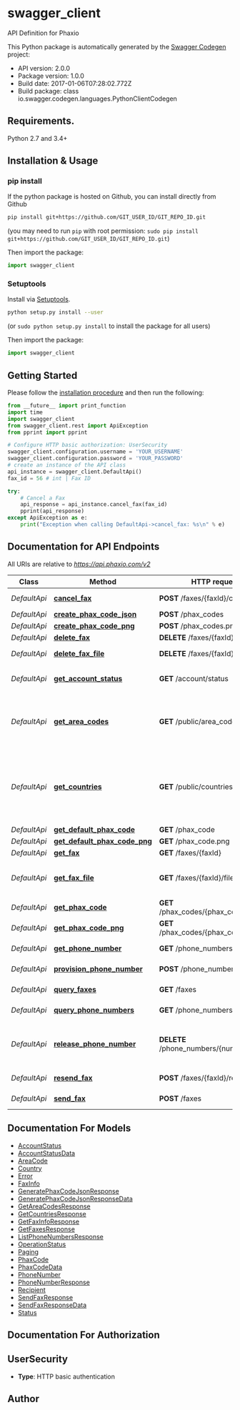 # swagger_client
API Definition for Phaxio

This Python package is automatically generated by the [Swagger Codegen](https://github.com/swagger-api/swagger-codegen) project:

- API version: 2.0.0
- Package version: 1.0.0
- Build date: 2017-01-06T07:28:02.772Z
- Build package: class io.swagger.codegen.languages.PythonClientCodegen

## Requirements.

Python 2.7 and 3.4+

## Installation & Usage
### pip install

If the python package is hosted on Github, you can install directly from Github

```sh
pip install git+https://github.com/GIT_USER_ID/GIT_REPO_ID.git
```
(you may need to run `pip` with root permission: `sudo pip install git+https://github.com/GIT_USER_ID/GIT_REPO_ID.git`)

Then import the package:
```python
import swagger_client 
```

### Setuptools

Install via [Setuptools](http://pypi.python.org/pypi/setuptools).

```sh
python setup.py install --user
```
(or `sudo python setup.py install` to install the package for all users)

Then import the package:
```python
import swagger_client
```

## Getting Started

Please follow the [installation procedure](#installation--usage) and then run the following:

```python
from __future__ import print_function
import time
import swagger_client
from swagger_client.rest import ApiException
from pprint import pprint

# Configure HTTP basic authorization: UserSecurity
swagger_client.configuration.username = 'YOUR_USERNAME'
swagger_client.configuration.password = 'YOUR_PASSWORD'
# create an instance of the API class
api_instance = swagger_client.DefaultApi()
fax_id = 56 # int | Fax ID

try:
    # Cancel a Fax
    api_response = api_instance.cancel_fax(fax_id)
    pprint(api_response)
except ApiException as e:
    print("Exception when calling DefaultApi->cancel_fax: %s\n" % e)

```

## Documentation for API Endpoints

All URIs are relative to *https://api.phaxio.com/v2*

Class | Method | HTTP request | Description
------------ | ------------- | ------------- | -------------
*DefaultApi* | [**cancel_fax**](docs/DefaultApi.md#cancel_fax) | **POST** /faxes/{faxId}/cancel | Cancel a Fax
*DefaultApi* | [**create_phax_code_json**](docs/DefaultApi.md#create_phax_code_json) | **POST** /phax_codes | 
*DefaultApi* | [**create_phax_code_png**](docs/DefaultApi.md#create_phax_code_png) | **POST** /phax_codes.png | 
*DefaultApi* | [**delete_fax**](docs/DefaultApi.md#delete_fax) | **DELETE** /faxes/{faxId} | Delete a fax
*DefaultApi* | [**delete_fax_file**](docs/DefaultApi.md#delete_fax_file) | **DELETE** /faxes/{faxId}/file | Delete a fax file
*DefaultApi* | [**get_account_status**](docs/DefaultApi.md#get_account_status) | **GET** /account/status | Get account status
*DefaultApi* | [**get_area_codes**](docs/DefaultApi.md#get_area_codes) | **GET** /public/area_codes | List area codes available for purchasing numbers
*DefaultApi* | [**get_countries**](docs/DefaultApi.md#get_countries) | **GET** /public/countries | Returns a list of supported countries for sending and receiving faxes
*DefaultApi* | [**get_default_phax_code**](docs/DefaultApi.md#get_default_phax_code) | **GET** /phax_code | 
*DefaultApi* | [**get_default_phax_code_png**](docs/DefaultApi.md#get_default_phax_code_png) | **GET** /phax_code.png | 
*DefaultApi* | [**get_fax**](docs/DefaultApi.md#get_fax) | **GET** /faxes/{faxId} | Get Fax
*DefaultApi* | [**get_fax_file**](docs/DefaultApi.md#get_fax_file) | **GET** /faxes/{faxId}/file | Get fax content file or thumbnail
*DefaultApi* | [**get_phax_code**](docs/DefaultApi.md#get_phax_code) | **GET** /phax_codes/{phax_code_id} | 
*DefaultApi* | [**get_phax_code_png**](docs/DefaultApi.md#get_phax_code_png) | **GET** /phax_codes/{phax_code_id}.png | 
*DefaultApi* | [**get_phone_number**](docs/DefaultApi.md#get_phone_number) | **GET** /phone_numbers/{number} | Get number info
*DefaultApi* | [**provision_phone_number**](docs/DefaultApi.md#provision_phone_number) | **POST** /phone_numbers | Provision a number
*DefaultApi* | [**query_faxes**](docs/DefaultApi.md#query_faxes) | **GET** /faxes | List faxes in date range
*DefaultApi* | [**query_phone_numbers**](docs/DefaultApi.md#query_phone_numbers) | **GET** /phone_numbers | List numbers
*DefaultApi* | [**release_phone_number**](docs/DefaultApi.md#release_phone_number) | **DELETE** /phone_numbers/{number} | Release a phone number you no longer need
*DefaultApi* | [**resend_fax**](docs/DefaultApi.md#resend_fax) | **POST** /faxes/{faxId}/resend | Resend a Fax
*DefaultApi* | [**send_fax**](docs/DefaultApi.md#send_fax) | **POST** /faxes | Create and Send a Fax


## Documentation For Models

 - [AccountStatus](docs/AccountStatus.md)
 - [AccountStatusData](docs/AccountStatusData.md)
 - [AreaCode](docs/AreaCode.md)
 - [Country](docs/Country.md)
 - [Error](docs/Error.md)
 - [FaxInfo](docs/FaxInfo.md)
 - [GeneratePhaxCodeJsonResponse](docs/GeneratePhaxCodeJsonResponse.md)
 - [GeneratePhaxCodeJsonResponseData](docs/GeneratePhaxCodeJsonResponseData.md)
 - [GetAreaCodesResponse](docs/GetAreaCodesResponse.md)
 - [GetCountriesResponse](docs/GetCountriesResponse.md)
 - [GetFaxInfoResponse](docs/GetFaxInfoResponse.md)
 - [GetFaxesResponse](docs/GetFaxesResponse.md)
 - [ListPhoneNumbersResponse](docs/ListPhoneNumbersResponse.md)
 - [OperationStatus](docs/OperationStatus.md)
 - [Paging](docs/Paging.md)
 - [PhaxCode](docs/PhaxCode.md)
 - [PhaxCodeData](docs/PhaxCodeData.md)
 - [PhoneNumber](docs/PhoneNumber.md)
 - [PhoneNumberResponse](docs/PhoneNumberResponse.md)
 - [Recipient](docs/Recipient.md)
 - [SendFaxResponse](docs/SendFaxResponse.md)
 - [SendFaxResponseData](docs/SendFaxResponseData.md)
 - [Status](docs/Status.md)


## Documentation For Authorization


## UserSecurity

- **Type**: HTTP basic authentication


## Author




